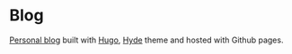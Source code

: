 # Blog
[Personal blog](http://andrebir.es) built with [Hugo](https://gohugo.io), [Hyde](https://github.com/spf13/hyde) theme and hosted with Github pages.


